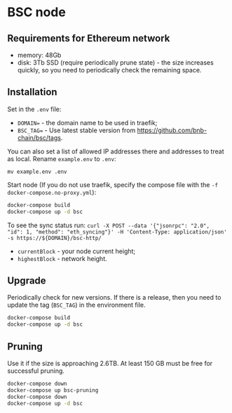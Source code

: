 # BSC node

## Requirements for Ethereum network
* memory: 48Gb
* disk: 3Tb SSD (require periodically prune state) - the size increases quickly, so you need to periodically check the remaining space.

## Installation
Set in the `.env` file:
* `DOMAIN=` - the domain name to be used in traefik;
* `BSC_TAG=` - Use latest stable version from https://github.com/bnb-chain/bsc/tags.

You can also set a list of allowed IP addresses there and addresses to treat as local. Rename `example.env` to `.env`:
```
mv example.env .env
```

Start node (If you do not use traefik, specify the compose file with the `-f docker-compose.no-proxy.yml`):
```bash
docker-compose build
docker-compose up -d bsc
```

To see the sync status run:
`curl -X POST --data '{"jsonrpc": "2.0", "id": 1, "method": "eth_syncing"}' -H 'Content-Type: application/json' -s https://${DOMAIN}/bsc-http/`
* `currentBlock` - your node current height;
* `highestBlock` - network height.

## Upgrade
Periodically check for new versions. If there is a release, then you need to update the tag (`BSC_TAG`) in the environment file. 
```bash
docker-compose build
docker-compose up -d bsc
```

## Pruning 
Use it if the size is approaching 2.6TB. At least 150 GB must be free for successful pruning.
```bash
docker-compose down
docker-compose up bsc-pruning
docker-compose down
docker-compose up -d bsc
```